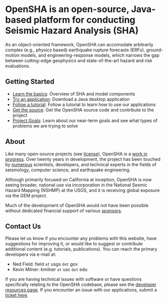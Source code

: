 # OpenSHA is an open-source, Java-based platform for conducting Seismic Hazard Analysis (SHA)

As an object-oriented framework, OpenSHA can accomodate arbitrarily complex (e.g., physics based) earthquake rupture forecasts (ERFs), ground-motion models, and engineering-response models, which narrows the gap between cutting-edge geophysics and state-of-the-art hazard and risk evaluations.

## Getting Started

* [Learn the basics](Overview): Overview of SHA and model components
* [Try an application](Applications): Download a Java desktop application
* [Follow a tutorial](Tutorials): Follow a tutorial to learn how to use our applications
* [Get the source](Developers): Get the OpenSHA source code and contribute to the project
* [Project Goals](Goals): Learn about our near-term goals and see what types of problems we are trying to solve

## About

Like many open-source projects (see [license](License-Disclaimer)), OpenSHA is a [work in progress](Goals). Over twenty years in development, the project has been touched by [numerous](Contributors) scientists, developers, and technical experts in the fields of seismology, computer science, and earthquake engineering.

Although primarily focused on California at inception, OpenSHA is now seeing broader, national use via incorporation in the National Sesmic Hazard Mapping (NSHMP) at the USGS, and it is receiving global exposure via the GEM project.

Much of the development of OpenSHA would not have been possible without dedicated financial support of various [sponsors](Sponsors).

## Contact Us

Please let us know if you encounter any problems with this website, have suggestions for improving it, or would like to suggest or contribute additional content (e.g. tutorials, publications). You can reach the primary developers via e-mail at:

* Ned Field: field `at` usgs `dot` gov
* Kevin Milner: kmilner `at` usc `dot` edu

If you are having technical issues with software or have questions specifically relating to the OpenSHA codebase, please see the [developer resources page](Developers). If you encounter an issue with our applications, submit a [ticket here](https://github.com/opensha/opensha-apps/issues).
